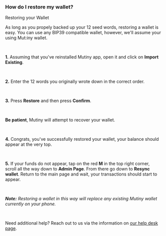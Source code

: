 ### How do I restore my wallet?

<p class="text-lg pb-4 font-semibold">Restoring your Wallet</p>

As long as you propely backed up your 12 seed words, restoring a wallet is easy. You can use 
any BIP39 compatible wallet, however, we'll assume your using Mut:iny wallet.

<br>

**1\.** Assuming that you've reinstalled Mutiny app, open it and click on **Import Existing**.

<br>

**2\.** Enter the 12 words you originally wrote down in the correct order.

<br>

**3\.** Press **Restore** and then press **Confirm**. 

<br>

**Be patient**, Mutiny will attempt to recover your wallet.

<br>

**4\.** Congrats, you've successfully restored your wallet, your balance should appear at the very top.

<br>

**5\.** If your funds do not appear, tap on the red **M** in the top right corner, scroll all the way
down to **Admin Page**. From there go down to **Resync wallet**. Return to the main page and wait, 
your transactions should start to appear. 

<br>

***Note:*** *Restoring a wallet in this way will replace any existing Mutiny wallet currently on your phone.*

<br>

Need additional help? Reach out to us via the information on <a class="text-[#8cb4ff] underline-offset-auto font-semibold" href="/faq" target="_blank">our help desk page<a>.
